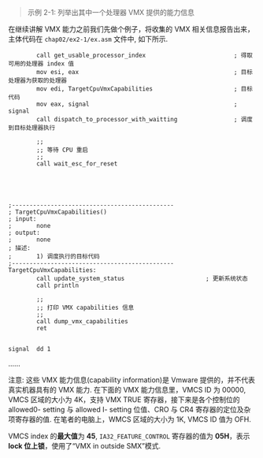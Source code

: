 
> 示例 2-1: 列举出其中一个处理器 VMX 提供的能力信息

在继续讲解 VMX 能力之前我们先做个例子，将收集的 VMX 相关信息报告出来，主体代码在 `chap02/ex2-1/ex.asm` 文件中, 如下所示.

```x86asm
        call get_usable_processor_index                         ; 得取可用的处理器 index 值
        mov esi, eax                                            ; 目标处理器为获取的处理器
        mov edi, TargetCpuVmxCapabilities                       ; 目标代码
        mov eax, signal                                         ; signal
        call dispatch_to_processor_with_waitting                ; 调度到目标处理器执行
        
        ;;
        ;; 等待 CPU 重启
        ;;
        call wait_esc_for_reset




        
;----------------------------------------------
; TargetCpuVmxCapabilities()
; input:
;       none
; output:
;       none
; 描述: 
;       1) 调度执行的目标代码
;----------------------------------------------
TargetCpuVmxCapabilities:
        call update_system_status                       ; 更新系统状态
        call println
                
        ;;
        ;; 打印 VMX capabilities 信息
        ;;
        call dump_vmx_capabilities  
        ret
        

signal  dd 1        
```

......

注意: 这些 VMX 能力信息(capability information)是 Vmware 提供的，并不代表真实机器具有的 VMX 能力. 在下面的 VMX 能力信息里，VMCS ID 为 00000, VMCS 区域的大小为 4K，支持 VMX TRUE 寄存器，接下来是各个控制位的 allowed0- setting 与  allowed I- setting 位值、CRO 与 CR4 寄存器的定位及杂项寄存器的值. 在笔者的电脑上，WMCS 区域的大小为 1K, VMCS ID 值为 OFH. 

VMCS index 的**最大值**为 **45**, `IA32_FEATURE_CONTROL` 寄存器的值为 **05H**，表示 **lock 位上锁**，使用了“VMX in outside SMX”模式. 
